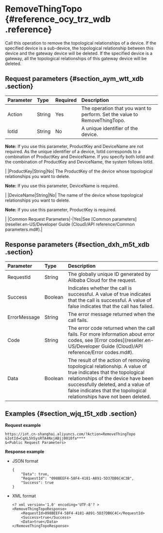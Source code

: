 # RemoveThingTopo {#reference_ocy_trz_wdb .reference}

Call this operation to remove the topological relationships of a device. If the specified device is a sub-device, the topological relationship between this device and the gateway device will be deleted. If the specified device is a gateway, all the topological relationships of this gateway device will be deleted.

## Request parameters {#section_aym_wtt_xdb .section}

|Parameter|Type|Required|Description|
|:--------|:---|:-------|:----------|
|Action|String|Yes|The operation that you want to perform. Set the value to RemoveThingTopo.|
|IotId|String|No| A unique identifier of the device.

 **Note:** If you use this parameter, ProductKey and DeviceName are not required. As the unique identifier of a device, IotId corresponds to a combination of ProductKey and DeviceName. If you specify both IotId and the combination of ProductKey and DeviceName, the system follows IotId.

 |
|ProductKey|String|No| The ProductKey of the device whose topological relationships you want to delete.

 **Note:** If you use this parameter, DeviceName is required.

 |
|DeviceName|String|No| The name of the device whose topological relationships you want to delete.

 **Note:** If you use this parameter, ProductKey is required.

 |
|Common Request Parameters|-|Yes|See [Common parameters](reseller.en-US/Developer Guide (Cloud)/API reference/Common parameters.md#).|

## Response parameters {#section_dxh_m5t_xdb .section}

|Parameter|Type|Description|
|:--------|:---|:----------|
|RequestId|String|The globally unique ID generated by Alibaba Cloud for the request.|
|Success|Boolean|Indicates whether the call is successful. A value of true indicates that the call is successful. A value of false indicates that the call has failed.|
|ErrorMessage|String|The error message returned when the call fails.|
|Code|String|The error code returned when the call fails. For more information about error codes, see [Error codes](reseller.en-US/Developer Guide (Cloud)/API reference/Error codes.md#).|
|Data|Boolean|The result of the action of removing topological relationship. A value of true indicates that the topological relationships of the device have been successfully deleted, and a value of false indicates that the topological relationships have not been deleted.|

## Examples {#section_wjq_t5t_xdb .section}

**Request example**

```
https://iot.cn-shanghai.aliyuncs.com/?Action=RemoveThingTopo
&IotId=CqXL5h5ysRTA4NxjABjj0010fa****
&<Public Request Parameters>
```

**Response example**

-   JSON format

    ```
    {
        "Data": true,
        "RequestId": "098BEEF4-58F4-4181-A891-5D37DB6C4C3B",
        "Success": true
    }
    ```

-   XML format

    ```
    <? xml version='1.0' encoding='UTF-8'? >
    <RemoveThingTopoResponse>
        <RequestId>098BEEF4-58F4-4181-A891-5D37DB6C4C</RequestId>
        <Success>true</Success>
        <Data>true</Data>
    </RemoveThingTopoResponse>
    ```


